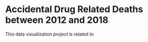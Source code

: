 # Accidental Drug Related Deaths between 2012 and 2018

This data visualization project is related to 
